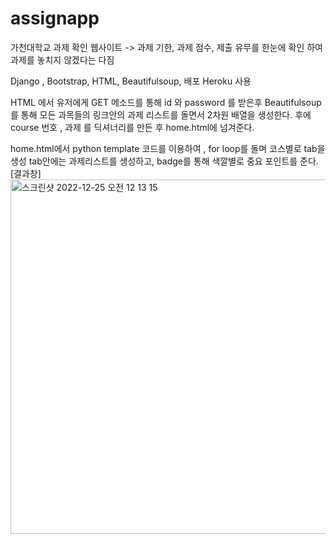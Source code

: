 # assignapp

가천대학교 과제 확인 웹사이트 
-> 과제 기한, 과제 점수, 제출 유무를 한눈에 확인 하여 과제를 놓치지 않겠다는 다짐

Django , Bootstrap, HTML, Beautifulsoup, 배포 Heroku 사용 


HTML 에서 유저에게 GET 메소드를 통해 
id 와 password 를 받은후 
Beautifulsoup를 통해 모든 과목들의 링크안의 과제 리스트를 돌면서 2차원 배열을 생성한다. 
후에 course 번호 , 과제 를 딕셔너리를 만든 후 
home.html에 넘겨준다. 

home.html에서
python template 코드를 이용하여 , for loop를 돌며 코스별로 tab을 생성
tab안에는 과제리스트를 생성하고, badge를 통해 색깔별로 중요 포인트를 준다. 
[결과창] 
<img width="567" alt="스크린샷 2022-12-25 오전 12 13 15" src="https://user-images.githubusercontent.com/97601109/209448356-fc76f6e9-e660-4bf5-a1a2-994f1e717264.png">
